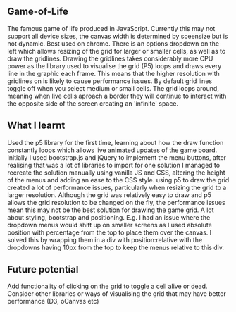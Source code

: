 ## Game-of-Life
The famous game of life produced in JavaScript.
Currently this may not support all device sizes, the canvas width is determined by sceensize but is not dynamic.
Best used on chrome.
There is an options dropdown on the left which allows resizing of the grid for larger or smaller cells, as well as to draw the gridlines. Drawing the gridlines takes considerably more CPU power as the library used to visualise the grid (P5) loops and draws every line in the graphic each frame. This means that the higher resolution with gridlines on is likely to cause performance issues. By default grid lines toggle off when you select medium or small cells.
The grid loops around, meaning when live cells aproach a border they will continue to interact with the opposite side of the screen creating an 'infinite' space.
## What I learnt
Used the p5 library for the first time, learning about how the draw function constantly loops which allows live animated updates of the game board. Initially I used bootstrap.js and jQuery to implement the menu buttons, after realising that was a lot of libraries to import for one solution I managed to recreate the solution manually using vanilla JS and CSS, altering the height of the menus and adding an ease to the CSS style. using p5 to draw the grid created a lot of performance issues, particularly when resizing the grid to a larger resolution. Although the grid was relatively easy to draw and p5 allows the grid resolution to be changed on the fly, the performance issues mean this may not be the best solution for drawing the game grid. A lot about styling, bootstrap and positioning. E.g. I had an issue where the dropdown menus would shift up on smaller screens as I used absolute position with percentage from the top to place them over the canvas. I solved this by wrapping them in a div with position:relative with the dropdowns having 10px from the top to keep the menus relative to this div.
## Future potential
Add functionality of clicking on the grid to toggle a cell alive or dead.
Consider other libraries or ways of visualising the grid that may have better performance (D3, oCanvas etc)

